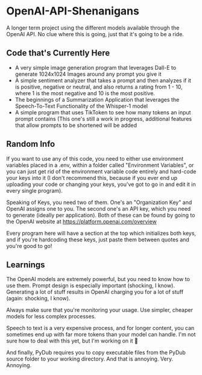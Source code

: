 # OpenAI-API-Shenanigans
A longer term project using the different models available through the OpenAI API. No clue where this is going, just that it's going to be a ride.

## Code that's Currently Here
- A very simple image generation program that leverages Dall-E to generate 1024x1024 Images around any prompt you give it
- A simple sentiment analyzer that takes a prompt and then analyzes if it is positive, negative or neutral, and also returns a rating from 1 - 10, where 1 is the most negative and 10 is the most positive.
- The beginnings of a Summarization Application that leverages the Speech-To-Text Functionality of the Whisper-1 model
- A simple program that uses TikToken to see how many tokens an input prompt contains (This one's still a work in progress, additional features that allow prompts to be shortened will be added

## Random Info
If you want to use any of this code, you need to either use environment variables placed in a .env, within a folder called "Environment Variables", or you can just get rid of the environment variable code entirely and hard-code your keys into it (I don't recommend this, because if you ever end up uploading your code or changing your keys, you've got to go in and edit it in every single program).

Speaking of Keys, you need two of them. One's an "Organization Key" and OpenAI assigns one to you. The second one's an API key, which you need to generate (ideally per application). Both of these can be found by going to the OpenAI website at <https://platform.openai.com/overview>

Every program here will have a section at the top which initializes both keys, and if you're hardcoding these keys, just paste them between quotes and you're good to go!

## Learnings
The OpenAI models are extremely powerful, but you need to know how to use them. Prompt design is especially important (shocking, I know). Generating a lot of stuff results in OpenAI charging you for a lot of stuff (again: shocking, I know).

Always make sure that you're monitoring your usage. Use simpler, cheaper models for less complex processes.

Speech to text is a very expensive process, and for longer content, you can sometimes end up with far more tokens than your model can handle. I'm not sure how to deal with this yet, but I'm working on it 👀

And finally, PyDub requires you to copy executable files from the PyDub source folder to your working directory. And that is annoying. Very. Annoying.
